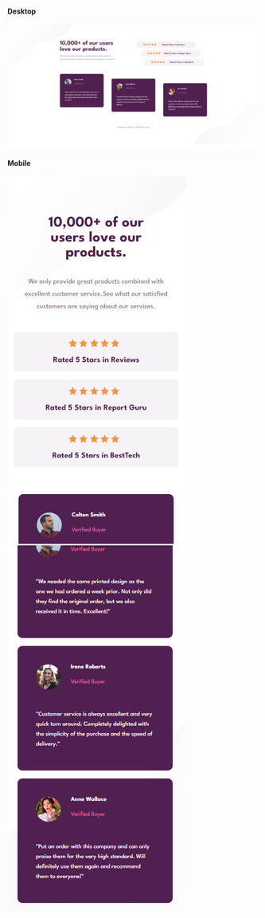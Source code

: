 #### Desktop
<img src="images/desktop.png">

#### Mobile
<img src="images/mobile-1.png">
<img src="images/mobile-2.png">
